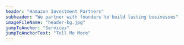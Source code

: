 ```yaml
---
header: "Hamazon Investment Partners"
subheader: "We partner with founders to build lasting businesses"
imageFileName: "header-bg.jpg"
jumpToAnchor: "Services"
jumpToAnchorText: "Tell Me More"
---
```


